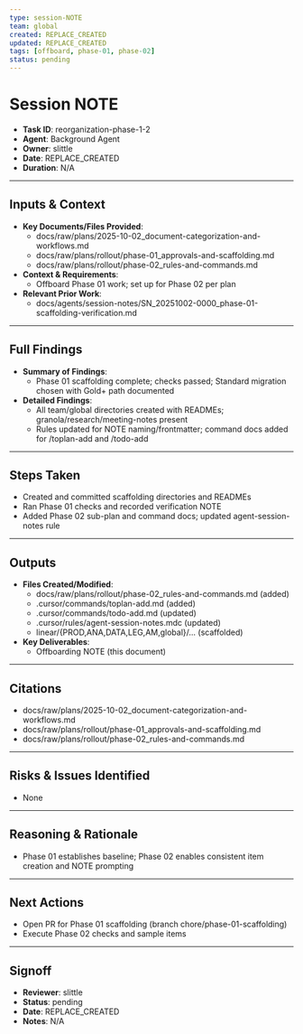```yaml
---
type: session-NOTE
team: global
created: REPLACE_CREATED
updated: REPLACE_CREATED
tags: [offboard, phase-01, phase-02]
status: pending
---
```


# Session NOTE

- **Task ID**: reorganization-phase-1-2
- **Agent**: Background Agent
- **Owner**: slittle
- **Date**: REPLACE_CREATED
- **Duration**: N/A

---

## Inputs & Context

- **Key Documents/Files Provided**:
  - docs/raw/plans/2025-10-02_document-categorization-and-workflows.md
  - docs/raw/plans/rollout/phase-01_approvals-and-scaffolding.md
  - docs/raw/plans/rollout/phase-02_rules-and-commands.md
- **Context & Requirements**:
  - Offboard Phase 01 work; set up for Phase 02 per plan
- **Relevant Prior Work**:
  - docs/agents/session-notes/SN_20251002-0000_phase-01-scaffolding-verification.md

---

## Full Findings

- **Summary of Findings**:
  - Phase 01 scaffolding complete; checks passed; Standard migration chosen with Gold+ path documented
- **Detailed Findings**:
  - All team/global directories created with READMEs; granola/research/meeting-notes present
  - Rules updated for NOTE naming/frontmatter; command docs added for /toplan-add and /todo-add

---

## Steps Taken

- Created and committed scaffolding directories and READMEs
- Ran Phase 01 checks and recorded verification NOTE
- Added Phase 02 sub-plan and command docs; updated agent-session-notes rule

---

## Outputs

- **Files Created/Modified**:
  - docs/raw/plans/rollout/phase-02_rules-and-commands.md (added)
  - .cursor/commands/toplan-add.md (added)
  - .cursor/commands/todo-add.md (updated)
  - .cursor/rules/agent-session-notes.mdc (updated)
  - linear/{PROD,ANA,DATA,LEG,AM,global}/... (scaffolded)
- **Key Deliverables**:
  - Offboarding NOTE (this document)

---

## Citations

- docs/raw/plans/2025-10-02_document-categorization-and-workflows.md
- docs/raw/plans/rollout/phase-01_approvals-and-scaffolding.md
- docs/raw/plans/rollout/phase-02_rules-and-commands.md

---

## Risks & Issues Identified

- None

---

## Reasoning & Rationale

- Phase 01 establishes baseline; Phase 02 enables consistent item creation and NOTE prompting

---

## Next Actions

- Open PR for Phase 01 scaffolding (branch chore/phase-01-scaffolding)
- Execute Phase 02 checks and sample items

---

## Signoff

- **Reviewer**: slittle
- **Status**: pending
- **Date**: REPLACE_CREATED
- **Notes**: N/A
